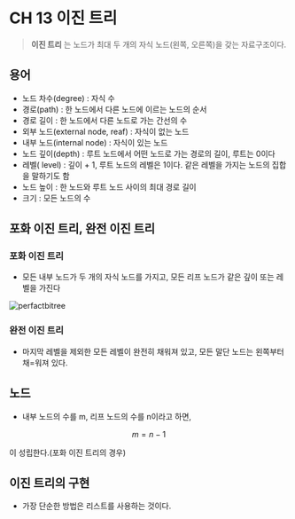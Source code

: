 # CH 13 이진 트리

> **이진 트리** 는 노드가 최대 두 개의 자식 노드(왼쪽, 오른쪽)을 갖는 자료구조이다.



## 용어

- 노드 차수(degree) : 자식 수
- 경로(path) : 한 노드에서 다른 노드에 이르는 노드의 순서
- 경로 길이 : 한 노드에서 다른 노드로 가는 간선의 수
- 외부 노드(external node, reaf) : 자식이 없는 노드
- 내부 노드(internal node) : 자식이 있는 노드
- 노드 깊이(depth) : 루트 노드에서 어떤 노드로 가는 경로의 길이, 루트는 0이다
- 레벨( level) :  깊이 + 1, 루트 노드의 레벨은 1이다. 같은 레벨을 가지는 노드의 집합을 말하기도 함
- 노드 높이 : 한 노드와 루트 노드 사이의 최대 경로 길이
- 크기 : 모든 노드의 수



## 포화 이진 트리, 완전 이진 트리

### 포화 이진 트리

- 모든 내부 노드가 두 개의 자식 노드를 가지고, 모든 리프 노드가 같은 깊이 또는 레벨을 가진다

![perfactbitree](/home/hby/projects/wps12th/TIL/datastructure/image/perfactbitree.png)



### 완전 이진 트리

- 마지막 레벨을 제외한 모든 레벨이 완전히 채워져 있고, 모든 말단 노드는 왼쪽부터 채=워져 있다.



## 노드

- 내부 노드의 수를 m, 리프 노드의 수를 n이라고 하면,

$$
m = n -1
$$

이 성립한다.(포화 이진 트리의 경우)



## 이진 트리의 구현

- 가장 단순한 방법은 리스트를 사용하는 것이다.

```

```



